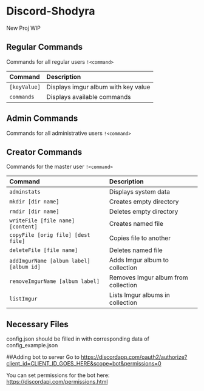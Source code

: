 # Discord-Shodyra
New Proj WIP


## Regular Commands
Commands for all regular users `!<command>`

| Command                    | Description                               |
|:---------------------------|:------------------------------------------|
| `[keyValue]`               |Displays imgur album with key value        |
| `commands`                 |Displays available commands                |


## Admin Commands
Commands for all administrative users `!<command>`


## Creator Commands
Commands for the master user `!<command>`

| Command                    | Description                               |
|:---------------------------|:------------------------------------------|
| `adminstats`               |Displays system data                       |
| `mkdir [dir name]`         |Creates empty directory                    |
| `rmdir [dir name]`         |Deletes empty directory                    |
| `writeFile [file name] [content]`|Creates named file                   |
| `copyFile [orig file] [dest file]`|Copies file to another              |
| `deleteFile [file name]`   |Deletes named file                         |
| `addImgurName [album label] [album id]` |Adds Imgur album to collection|
| `removeImgurName [album label]`|Removes Imgur album from collection    |
| `listImgur`                |Lists Imgur albums in collection           |


## Necessary Files
config.json should be filled in with corresponding data of config_example.json


##Adding bot to server
Go to https://discordapp.com/oauth2/authorize?client_id=CLIENT_ID_GOES_HERE&scope=bot&permissions=0

You can set permissions for the bot here:
https://discordapi.com/permissions.html